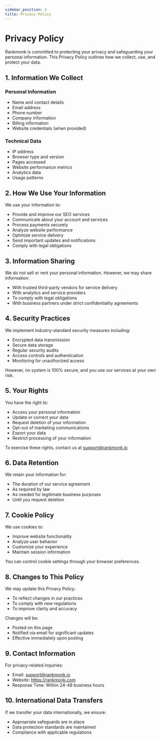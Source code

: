 ```yaml
---
sidebar_position: 4
title: Privacy Policy
---
```


# Privacy Policy

Rankmonk is committed to protecting your privacy and safeguarding your personal information. This Privacy Policy outlines how we collect, use, and protect your data.

## 1. Information We Collect

### Personal Information
- Name and contact details
- Email address
- Phone number
- Company information
- Billing information
- Website credentials (when provided)

### Technical Data
- IP address
- Browser type and version
- Pages accessed
- Website performance metrics
- Analytics data
- Usage patterns

## 2. How We Use Your Information

We use your information to:
- Provide and improve our SEO services
- Communicate about your account and services
- Process payments securely
- Analyze website performance
- Optimize service delivery
- Send important updates and notifications
- Comply with legal obligations

## 3. Information Sharing

We do not sell or rent your personal information. However, we may share information:
- With trusted third-party vendors for service delivery
- With analytics and service providers
- To comply with legal obligations
- With business partners under strict confidentiality agreements

## 4. Security Practices

We implement industry-standard security measures including:
- Encrypted data transmission
- Secure data storage
- Regular security audits
- Access controls and authentication
- Monitoring for unauthorized access

However, no system is 100% secure, and you use our services at your own risk.

## 5. Your Rights

You have the right to:
- Access your personal information
- Update or correct your data
- Request deletion of your information
- Opt-out of marketing communications
- Export your data
- Restrict processing of your information

To exercise these rights, contact us at support@rankmonk.io

## 6. Data Retention

We retain your information for:
- The duration of our service agreement
- As required by law
- As needed for legitimate business purposes
- Until you request deletion

## 7. Cookie Policy

We use cookies to:
- Improve website functionality
- Analyze user behavior
- Customize your experience
- Maintain session information

You can control cookie settings through your browser preferences.

## 8. Changes to This Policy

We may update this Privacy Policy:
- To reflect changes in our practices
- To comply with new regulations
- To improve clarity and accuracy

Changes will be:
- Posted on this page
- Notified via email for significant updates
- Effective immediately upon posting

## 9. Contact Information

For privacy-related inquiries:
- Email: support@rankmonk.io
- Website: https://rankmonk.com
- Response Time: Within 24-48 business hours

## 10. International Data Transfers

If we transfer your data internationally, we ensure:
- Appropriate safeguards are in place
- Data protection standards are maintained
- Compliance with applicable regulations 